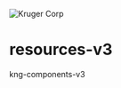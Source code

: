![Kruger Corp](https://img.shields.io/badge/Kruger_Corp_®-Copyright_2022-blue)
# resources-v3
kng-components-v3
